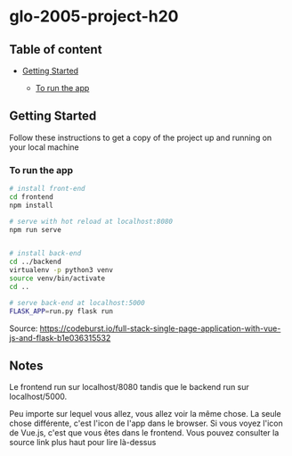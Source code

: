# glo-2005-project-h20

## Table of content

- [Getting Started](#getting-started)

	- [To run the app](#to-run-the-app)

## Getting Started

Follow these instructions to get a copy of the project up and running on your local machine

### To run the app

``` bash
# install front-end
cd frontend
npm install

# serve with hot reload at localhost:8080
npm run serve


# install back-end
cd ../backend
virtualenv -p python3 venv
source venv/bin/activate
cd ..

# serve back-end at localhost:5000
FLASK_APP=run.py flask run
```

Source: <https://codeburst.io/full-stack-single-page-application-with-vue-js-and-flask-b1e036315532>


## Notes
Le frontend run sur localhost/8080 tandis que le backend run sur localhost/5000. 

Peu importe sur lequel vous allez, vous allez voir la même chose. La seule chose différente, c'est l'icon de l'app dans le browser. Si vous voyez l'icon de Vue.js, c'est que vous êtes dans le frontend. Vous pouvez consulter la source link plus haut pour lire là-dessus



